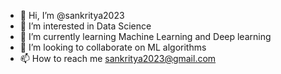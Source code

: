 - 👋 Hi, I’m @sankritya2023
- 👀 I’m interested in Data Science
- 🌱 I’m currently learning Machine Learning and Deep learning
- 💞️ I’m looking to collaborate on ML algorithms
- 📫 How to reach me sankritya2023@gmail.com

<!---
sankritya2023/sankritya2023 is a ✨ special ✨ repository because its `README.md` (this file) appears on your GitHub profile.
You can click the Preview link to take a look at your changes.
--->
